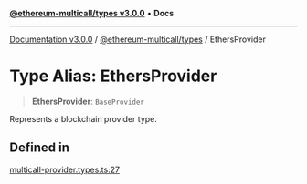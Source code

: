 [**@ethereum-multicall/types v3.0.0**](../README.md) • **Docs**

***

[Documentation v3.0.0](../../../packages.md) / [@ethereum-multicall/types](../README.md) / EthersProvider

# Type Alias: EthersProvider

> **EthersProvider**: `BaseProvider`

Represents a blockchain provider type.

## Defined in

[multicall-provider.types.ts:27](https://github.com/niZmosis/ethereum-multicall/blob/759805f36c7ddb05e5fad0eb8478dcf22871af59/packages/types/src/multicall-provider.types.ts#L27)
